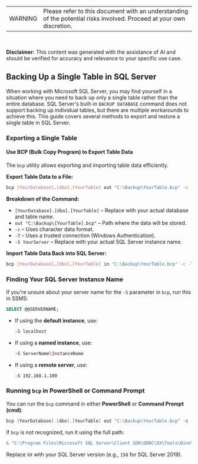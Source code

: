 <br><table><td>WARNING</td><td>Please refer to this document with an understanding of the potential risks involved. Proceed at your own discretion.</td></table><br>

**Disclaimer:** This content was generated with the assistance of AI and should be verified for accuracy and relevance to your specific use case.

## Backing Up a Single Table in SQL Server

When working with Microsoft SQL Server, you may find yourself in a situation where you need to back up only a single table rather than the entire database. SQL Server's built-in `BACKUP DATABASE` command does not support backing up individual tables, but there are multiple workarounds to achieve this. This guide covers several methods to export and restore a single table in SQL Server.

### Exporting a Single Table

#### Use BCP (Bulk Copy Program) to Export Table Data
The `bcp` utility allows exporting and importing table data efficiently.

**Export Table Data to a File:**
```sh
bcp [YourDatabase].[dbo].[YourTable] out "C:\Backup\YourTable.bcp" -c -T -S YourServer
```

**Breakdown of the Command:**
- `[YourDatabase].[dbo].[YourTable]` – Replace with your actual database and table name.
- `out "C:\Backup\[YourTable].bcp"` – Path where the data will be stored.
- `-c` – Uses character data format.
- `-T` – Uses a trusted connection (Windows Authentication).
- `-S YourServer` – Replace with your actual SQL Server instance name.

**Import Table Data Back into SQL Server:**
```sh
bcp [YourDatabase].[dbo].[YourTable] in "C:\Backup\YourTable.bcp" -c -T -S YourServer
```

### Finding Your SQL Server Instance Name
If you're unsure about your server name for the `-S` parameter in `bcp`, run this in SSMS:
```sql
SELECT @@SERVERNAME;
```
- If using the **default instance**, use:
  ```sh
  -S localhost
  ```
- If using a **named instance**, use:
  ```sh
  -S ServerName\InstanceName
  ```
- If using a **remote server**, use:
  ```sh
  -S 192.168.1.100
  ```

### Running `bcp` in PowerShell or Command Prompt
You can run the `bcp` command in either **PowerShell** or **Command Prompt (cmd)**:
```powershell
bcp [YourDatabase].[dbo].[YourTable] out "C:\Backup\YourTable.bcp" -c -T -S YourServer
```
If `bcp` is not recognized, run it using the full path:
```powershell
& "C:\Program Files\Microsoft SQL Server\Client SDK\ODBC\XX\Tools\Binn\bcp.exe" [YourDatabase].[dbo].[YourTable] out "C:\Backup\YourTable.bcp" -c -T -S YourServer
```
Replace `XX` with your SQL Server version (e.g., `150` for SQL Server 2019).
